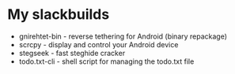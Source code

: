 # My slackbuilds

- gnirehtet-bin - reverse tethering for Android (binary repackage)
- scrcpy - display and control your Android device
- stegseek - fast steghide cracker
- todo.txt-cli - shell script for managing the todo.txt file
